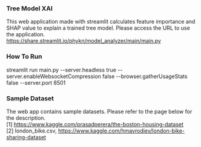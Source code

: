 ### Tree Model XAI
This web application made with streamlit calculates feature importance and SHAP value to explain a trained tree model.
Please access the URL to use the application.  
https://share.streamlit.io/phykn/model_analyzer/main/main.py  

### How To Run
streamlit run main.py --server.headless true --server.enableWebsocketCompression false --browser.gatherUsageStats false --server.port 8501

### Sample Dataset
The web app contains sample datasets. Please refer to the page below for the description.  
[1] https://www.kaggle.com/prasadperera/the-boston-housing-dataset  
[2] london_bike.csv, https://www.kaggle.com/hmavrodiev/london-bike-sharing-dataset  
